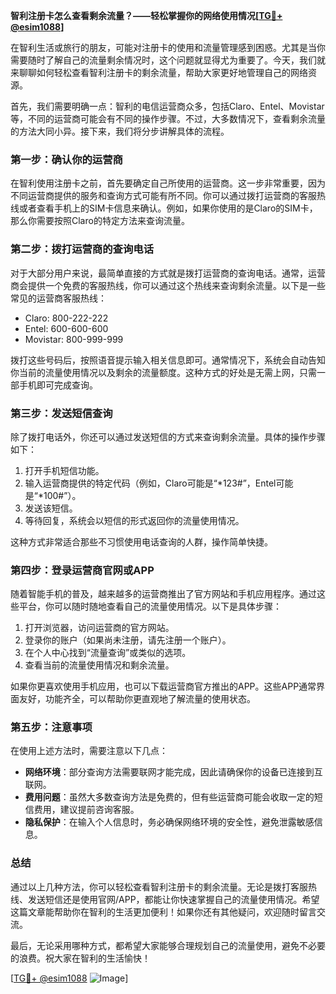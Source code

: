 **智利注册卡怎么查看剩余流量？——轻松掌握你的网络使用情况[[TG💪+ @esim1088](https://t.me/s/esim1088)]**

在智利生活或旅行的朋友，可能对注册卡的使用和流量管理感到困惑。尤其是当你需要随时了解自己的流量剩余情况时，这个问题就显得尤为重要了。今天，我们就来聊聊如何轻松查看智利注册卡的剩余流量，帮助大家更好地管理自己的网络资源。

首先，我们需要明确一点：智利的电信运营商众多，包括Claro、Entel、Movistar等，不同的运营商可能会有不同的操作步骤。不过，大多数情况下，查看剩余流量的方法大同小异。接下来，我们将分步讲解具体的流程。

### **第一步：确认你的运营商**
在智利使用注册卡之前，首先要确定自己所使用的运营商。这一步非常重要，因为不同运营商提供的服务和查询方式可能有所不同。你可以通过拨打运营商的客服热线或者查看手机上的SIM卡信息来确认。例如，如果你使用的是Claro的SIM卡，那么你需要按照Claro的特定方法来查询流量。

### **第二步：拨打运营商的查询电话**
对于大部分用户来说，最简单直接的方式就是拨打运营商的查询电话。通常，运营商会提供一个免费的客服热线，你可以通过这个热线来查询剩余流量。以下是一些常见的运营商客服热线：

- Claro: 800-222-222
- Entel: 600-600-600
- Movistar: 800-999-999

拨打这些号码后，按照语音提示输入相关信息即可。通常情况下，系统会自动告知你当前的流量使用情况以及剩余的流量额度。这种方式的好处是无需上网，只需一部手机即可完成查询。

### **第三步：发送短信查询**
除了拨打电话外，你还可以通过发送短信的方式来查询剩余流量。具体的操作步骤如下：

1. 打开手机短信功能。
2. 输入运营商提供的特定代码（例如，Claro可能是“*123#”，Entel可能是“*100#”）。
3. 发送该短信。
4. 等待回复，系统会以短信的形式返回你的流量使用情况。

这种方式非常适合那些不习惯使用电话查询的人群，操作简单快捷。

### **第四步：登录运营商官网或APP**
随着智能手机的普及，越来越多的运营商推出了官方网站和手机应用程序。通过这些平台，你可以随时随地查看自己的流量使用情况。以下是具体步骤：

1. 打开浏览器，访问运营商的官方网站。
2. 登录你的账户（如果尚未注册，请先注册一个账户）。
3. 在个人中心找到“流量查询”或类似的选项。
4. 查看当前的流量使用情况和剩余流量。

如果你更喜欢使用手机应用，也可以下载运营商官方推出的APP。这些APP通常界面友好，功能齐全，可以帮助你更直观地了解流量的使用状态。

### **第五步：注意事项**
在使用上述方法时，需要注意以下几点：

- **网络环境**：部分查询方法需要联网才能完成，因此请确保你的设备已连接到互联网。
- **费用问题**：虽然大多数查询方法是免费的，但有些运营商可能会收取一定的短信费用，建议提前咨询客服。
- **隐私保护**：在输入个人信息时，务必确保网络环境的安全性，避免泄露敏感信息。

### **总结**
通过以上几种方法，你可以轻松查看智利注册卡的剩余流量。无论是拨打客服热线、发送短信还是使用官网/APP，都能让你快速掌握自己的流量使用情况。希望这篇文章能帮助你在智利的生活更加便利！如果你还有其他疑问，欢迎随时留言交流。

最后，无论采用哪种方式，都希望大家能够合理规划自己的流量使用，避免不必要的浪费。祝大家在智利的生活愉快！

[[TG💪+ @esim1088](https://t.me/s/esim1088) ![Image](https://i.postimg.cc/4NQfJmqS/Snipaste-2025-05-13-00-14-12.png)]